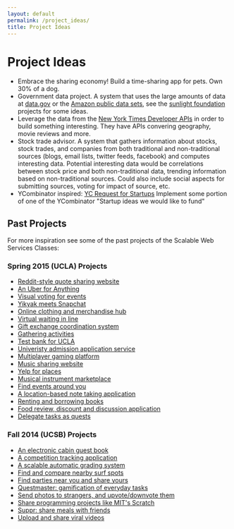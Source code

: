 ```yaml
---
layout: default
permalink: /project_ideas/
title: Project Ideas
---
```


# Project Ideas

* Embrace the sharing economy! Build a time-sharing app for pets. Own 30% of a
  dog.
* Government data project. A system that uses the large amounts of data at
  [data.gov](http://data.gov) or the
  [Amazon public data sets](http://aws.amazon.com/publicdatasets/), see the
  [sunlight foundation](http://sunlightfoundation.com/projects/) projects for
  some ideas.
* Leverage the data from the
  [New York Times Developer APIs](http://developer.nytimes.com/docs) in order
  to build something interesting. They have APIs convering geography, movie
  reviews and more.
* Stock trade advisor. A system that gathers information about stocks, stock
  trades, and companies from both traditional and non-traditional sources
  (blogs, email lists, twitter feeds, facebook) and computes interesting
  data. Potential interesting data would be correlations between stock price
  and both non-traditional data, trending information based on non-traditional
  sources. Could also include social aspects for submitting sources, voting for
  impact of source, etc.
* YCombinator inspired:
  [YC Request for Startups](http://www.ycombinator.com/rfs/) Implement some
  portion of one of the YCombinator "Startup ideas we would like to fund"

## Past Projects

For more inspiration see some of the past projects of the Scalable Web Services
Classes:

### Spring 2015 (UCLA) Projects
* [Reddit-style quote sharing website](https://github.com/scalableinternetservicesarchive/Quotopia)
* [An Uber for Anything](https://github.com/scalableinternetservicesarchive/victorious-Secret)
* [Visual voting for events](https://github.com/scalableinternetservicesarchive/Fantastic4)
* [Yikyak meets Snapchat](https://github.com/scalableinternetservicesarchive/U1F44D)
* [Online clothing and merchandise hub](https://github.com/scalableinternetservicesarchive/Atticus)
* [Virtual waiting in line](https://github.com/scalableinternetservicesarchive/Team1024)
* [Gift exchange coordination system](https://github.com/scalableinternetservicesarchive/GiftHub)
* [Gathering activities](https://github.com/scalableinternetservicesarchive/ScalableMaster)
* [Test bank for UCLA](https://github.com/scalableinternetservicesarchive/Gattlestar-Balactica)
* [Univeristy admission application service](https://github.com/scalableinternetservicesarchive/RubyCoders)
* [Multiplayer gaming platform](https://github.com/scalableinternetservicesarchive/yam)
* [Music sharing website](https://github.com/scalableinternetservicesarchive/Michelangelo)
* [Yelp for places](https://github.com/scalableinternetservicesarchive/Yeap)
* [Musical instrument marketplace](https://github.com/scalableinternetservicesarchive/Arpeggio)
* [Find events around you](https://github.com/scalableinternetservicesarchive/whatsup)
* [A location-based note taking application](https://github.com/scalableinternetservicesarchive/MapKeep)
* [Renting and borrowing books](https://github.com/scalableinternetservicesarchive/AirBooks)
* [Food review, discount and discussion application](https://github.com/scalableinternetservicesarchive/Newbie)
* [Delegate tasks as quests](https://github.com/scalableinternetservicesarchive/Questing-Adventurer)

### Fall 2014 (UCSB) Projects

* [An electronic cabin guest book](https://github.com/scalableinternetservices/Team-Hytta)
* [A competition tracking application](https://github.com/scalableinternetservices/Compete)
* [A scalable automatic grading system](https://github.com/scalableinternetservices/Gradr)
* [Find and compare nearby surf spots](https://github.com/scalableinternetservices/BaconWindshield)
* [Find parties near you and share yours](https://github.com/scalableinternetservices/Xup)
* [Questmaster: gamification of everyday tasks](https://github.com/scalableinternetservices/Motley-Crew)
* [Send photos to strangers, and upvote/downvote them](https://github.com/scalableinternetservices/Picshare)
* [Share programming projects like MIT's Scratch](https://github.com/scalableinternetservices/LaPlaya)
* [Suppr: share meals with friends](https://github.com/scalableinternetservices/Suppr)
* [Upload and share viral videos](https://github.com/scalableinternetservices/Upvid)

